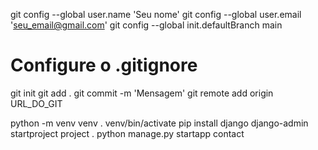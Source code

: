 git config --global user.name 'Seu nome'
git config --global user.email 'seu_email@gmail.com'
git config --global init.defaultBranch main
# Configure o .gitignore
git init
git add .
git commit -m 'Mensagem'
git remote add origin URL_DO_GIT

python -m venv venv
. venv/bin/activate
pip install django
django-admin startproject project .
python manage.py startapp contact